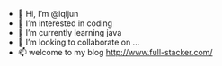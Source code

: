 - 👋 Hi, I’m @iqijun
- 👀 I’m interested in coding 
- 🌱 I’m currently learning java 
- 💞️ I’m looking to collaborate on ...
- 📫 welcome to my blog http://www.full-stacker.com/

<!---
iqijun/iqijun is a ✨ special ✨ repository because its `README.md` (this file) appears on your GitHub profile.
You can click the Preview link to take a look at your changes.
--->
